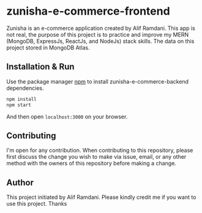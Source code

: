 # zunisha-e-commerce-frontend

Zunisha is an e-commerce application created by Alif Ramdani. This app is not real, the purpose of this project is to practice and improve my MERN (MongoDB, ExpressJs, ReactJs, and NodeJs) stack skills. The data on this project stored in MongoDB Atlas.

## Installation & Run

Use the package manager [npm](https://www.npmjs.com/get-npm) to install zunisha-e-commerce-backend dependencies.

```bash
npm install 
npm start
```

And then open `localhost:3000` on your browser.

## Contributing

I'm open for any contribution. When contributing to this repository, please first discuss the change you wish to make via issue, email, or any other method with the owners of this repository before making a change.

## Author

This project initiated by Alif Ramdani. Please kindly credit me if you want to use this project. Thanks
